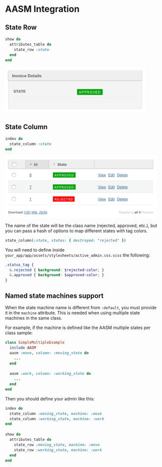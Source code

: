 # AASM Integration

## State Row

```ruby
show do
  attributes_table do
    state_row :state
  end
end
```
<img src="./images/aasm-integration-row.png" height="150" />

## State Column

```ruby
index do
  state_column :state
end
```

<img src="./images/aasm-integration-column.png" height="200" />

The name of the state will be the class name (rejected, approved, etc.), but you can pass a hash of options to map different states with tag colors.

```ruby
state_column(:state, states: { destroyed: "rejected" })
```

You will need to define inside `your_app/app/assets/stylesheets/active_admin.css.scss` the following:

```scss
.status_tag {
  &.rejected { background: $rejected-color; }
  &.approved { background: $approved-color; }
}
```

## Named state machines support

When the state machine name is different from `:default`, you must provide it in the `machine` attribute. This is needed when using multiple state machines in the same class.

For example, if the machine is defined like the AASM multiple states per class sample:

```ruby
class SimpleMultipleExample
  include AASM
  aasm :move, column: :moving_state do
    ...
  end

  aasm :work, column: :working_state do
    ...
  end
end
```

Then you should define your admin like this:

```ruby
index do
  state_column :moving_state, machine: :move
  state_column :working_state, machine: :work
end

show do
  attributes_table do
    state_row :moving_state, machine: :move
    state_row :working_state, machine: :work
  end
end
```
